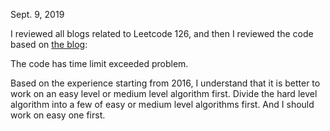 Sept. 9, 2019<br>

I reviewed all blogs related to Leetcode 126, and then I reviewed the code based on [the blog](http://juliachencoding.blogspot.com/2016/05/leetcode-126-word-ladder-ii-warm-up_52.html):<br>

The code has time limit exceeded problem. 

Based on the experience starting from 2016, I understand that it is better to work on an easy level or medium level algorithm first. Divide the hard level algorithm into a few of easy or medium level algorithms first. And I should work on easy one first. 

